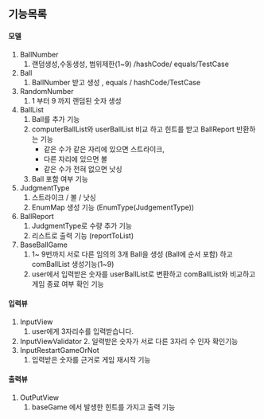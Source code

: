 ## 기능목록
#### 모델

1. BallNumber
   1. 랜덤생성,수동생성, 범위제한(1~9) /hashCode/ equals/TestCase
2. Ball
   1. BallNumber 받고 생성 , equals / hashCode/TestCase
3. RandomNumber
   1. 1 부터 9 까지 랜덤된 숫자 생성
4. BallList
   1. Ball를 추가 기능
   2. computerBallList와 userBallList 비교 하고 힌트를 받고 BallReport 반환하는 기능
      - 같은 수가 같은 자리에 있으면 스트라이크,
      - 다른 자리에 있으면 볼
      - 같은 수가 전혀 없으면 낫싱
   3. Ball 포함 여부 기능
5. JudgmentType
   1. 스트라이크 / 볼 / 낫싱
   2. EnumMap 생성 기능 (EnumType(JudgementType))
6. BallReport
   1. JudgmentType로 수량 추가 기능
   2. 리스트로 출력 기능 (reportToList)
7. BaseBallGame
   1. 1~ 9번까지 서로 다른 임의의 3개 Ball을 생성 (Ball에 순서 포함) 하고 comBallList 생성기능(1~9)
   2. user에서 입력받은 숫자를 userBallList로 변환하고 comBallList와 비교하고 게임 종료 여부 확인 기능



#### 입력뷰
1. InputView
   1. user에게 3자리수를 입력받습니다.
2. InputViewValidator
   2. 일력받은 숫자가 서로 다른 3자리 수 인자 확인기능
3. InputRestartGameOrNot
   1. 입력받은 숫자를 근거로 게임 재시작 기능

#### 출력뷰
1. OutPutView
   1. baseGame 에서 발생한 힌트를 가지고 출력 기능
